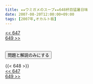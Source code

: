 ```yaml
---
title: ★★ウミガメのスープ★★648杯目猛暑日味
date: 2007-08-20T12:00:00+09:00
tags: [2007年,オカルト板]
---
```

<div class="th_left"><a href="../647"><< 647</a></div>
<div class="th_right"><a href="../649">649 >></a></div>
<br><br>
<script src="../../js/cupsoup.js"></script>
<form>
<input type="button" value="問題と解説のみにする" onClick="toggleCupsoup()">
</form>
{{< 648 >}}
<div class="th_left"><a href="../647"><< 647</a></div>
<div class="th_right"><a href="../649">649 >></a></div>